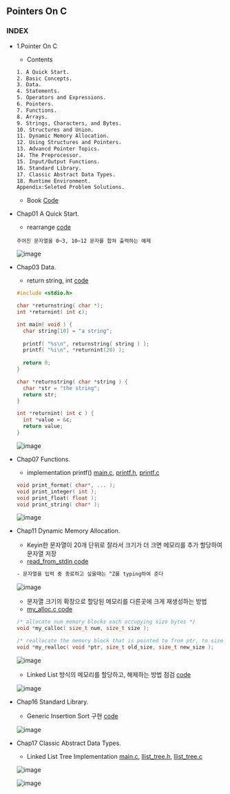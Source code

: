 ## Pointers On C
### INDEX

* 1.Pointer On C
  * Contents 
  ```txt
  1. A Quick Start.
  2. Basic Concepts.
  3. Data.
  4. Statements.
  5. Operators and Expressions.
  6. Pointers.
  7. Functions.
  8. Arrays.
  9. Strings, Characters, and Bytes.
  10. Structures and Union.
  11. Dynamic Memory Allocation.
  12. Using Structures and Pointers.
  13. Advancd Pointer Topics.
  14. The Preprocessor.
  15. Input/Output Functions.
  16. Standard Library.
  17. Classic Abstract Data Types.
  18. Runtime Environment.
  Appendix:Seleted Problem Solutions.
  ```

  * Book [Code](https://github.com/DragScorpio/Pointers-On-C-Solutions)
* Chap01 A Quick Start.
  * rearrange [code](https://github.com/csbyun-data/C-Pro/blob/main/chap02/Pointers_On_C/rearrange.c)
  ```
  주어진 문자열을 0~3, 10~12 문자를 합쳐 출력하는 예제
  ```
  ![image](https://github.com/user-attachments/assets/4446011d-fbec-4652-a3c1-86407086b15c)
  
* Chap03 Data.
  * return string, int [code](https://github.com/csbyun-data/C-Pro/blob/main/chap02/Pointers_On_C/return.c)
  ```c
  #include <stdio.h>

  char *returnstring( char *);
  int *returnint( int c);
  
  int main( void ) {
    char string[10] = "a string";
    
    printf( "%s\n", returnstring( string ) );
    printf( "%i\n", *returnint(20) );
    
    return 0;
  }
  
  char *returnstring( char *string ) {
    char *str = "the string";
    return str;
  }
  
  int *returnint( int c ) {
    int *value = &c;
    return value;
  }
  ```  
  ![image](https://github.com/user-attachments/assets/143fdf90-e459-459f-9409-40c2840f4ddf)


* Chap07 Functions.
  * implementation printf() [main.c](https://github.com/csbyun-data/C-Pro/blob/main/chap02/Pointers_On_C/printf/main.c), [printf.h](https://github.com/csbyun-data/C-Pro/blob/main/chap02/Pointers_On_C/printf/printf.h), [printf.c](https://github.com/csbyun-data/C-Pro/blob/main/chap02/Pointers_On_C/printf/printf.c) 
  ```c
  void print_format( char*, ... );
  void print_integer( int );
  void print_float( float );
  void print_string( char* );
  ```
  ![image](https://github.com/user-attachments/assets/2931a998-4a46-432f-88e4-b294590f1546)

* Chap11 Dynamic Memory Allocation.
  * Keyin한 문자열이 20개 단위로 잘라서 크기가 더 크면 메모리를 추가 할당하여 문자열 저장
  * [read_from_stdin code](https://github.com/csbyun-data/C-Pro/blob/main/chap02/Pointers_On_C/Ch11/read_from_stdin.c)
  ```txt
  - 문자열을 입력 중 종료하고 싶을때는 ^Z를 typing하여 준다
  ```
  ![image](https://github.com/user-attachments/assets/df18d5f5-3ffb-40ef-9736-515fc6fb51c6)
  
  * 문자열 크기의 확장으로 할당된 메모리를 다른곳에 크게 재생성하는 방법
  * [my_alloc.c code](https://github.com/csbyun-data/C-Pro/blob/main/chap02/Pointers_On_C/Ch11/my_alloc.c)
  ```c
  /* allocate num memory blocks each occupying size bytes */
  void *my_calloc( size_t num, size_t size );
  
  /* reallocate the memory block that is pointed to from ptr, to size bytes instead */
  void *my_realloc( void *ptr, size_t old_size, size_t new_size );
  ```
  ![image](https://github.com/user-attachments/assets/ee58aa4b-8b66-4b25-bc24-a7103b79528f)

  * Linked List 방식의 메모리를 할당하고, 해제하는 방법 점검 [code](https://github.com/csbyun-data/C-Pro/blob/main/chap02/Pointers_On_C/Ch11/linked_list.c)

  ![image](https://github.com/user-attachments/assets/2105a77e-10ca-4ace-9b67-20336a91905c)

* Chap16 Standard Library.
  * Generic Insertion Sort 구현 [code](https://github.com/csbyun-data/C-Pro/blob/main/chap02/Pointers_On_C/Ch16/insertion_sort.c)

  ![image](https://github.com/user-attachments/assets/78902849-f69c-4084-a9ef-c8ca9ab1effa)

* Chap17 Classic Abstract Data Types.
  * Linked List Tree Implementation [main.c](https://github.com/csbyun-data/C-Pro/blob/main/chap02/Pointers_On_C/Ch17/main.c), [llist_tree.h](https://github.com/csbyun-data/C-Pro/blob/main/chap02/Pointers_On_C/Ch17/llist_tree.h), [llist_tree.c](https://github.com/csbyun-data/C-Pro/blob/main/chap02/Pointers_On_C/Ch17/llist_tree.c)
 
  ![image](https://github.com/user-attachments/assets/147ada53-c57b-404a-ae86-980e7608cfa7)

  ![image](https://github.com/user-attachments/assets/00c7c41b-5520-42b6-bbe8-26d97ab6118c)

  



